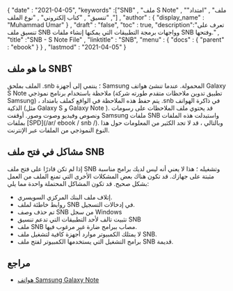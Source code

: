 {
  "date" : "2021-04-05",
  "keywords" :["SNB" , "ملف S Note" , "ملف" , "امتداد" , "تنسيق" , "كتاب إلكتروني" , "نوع الملف"] ,
  "author" : {
    "display_name" : "Muhammad Umar"
} ,
  "draft" : "false",
  "toc" : true,
  "description":"تعرف على تنسيق ملف SNB وواجهات برمجة التطبيقات التي يمكنها إنشاء ملفات SNB وفتحها." ,
  "title" :"SNB - S Note File" ,
  "linktitle" : "SNB",
  "menu" : {
    "docs" : {
      "parent" : "ebook"
}
} ,
  "lastmod" : "2021-04-05"
}

## ما هو ملف SNB؟

الملف بملحق .snb ؛ ينتمي إلى أجهزة Samsung المحمولة. عندما تنشئ هواتف Galaxy S Note ملاحظة باستخدام برنامج نموذجي (تطبيق تدوين ملاحظات متقدم طورته شركة Samsung) ، يتم حفظ هذه الملاحظة في الواقع كملف بامتداد .snb في ذاكرة الهواتف الذكية (مثل Galaxy S و Galaxy Note ). قد يحتوي ملف الملاحظات على رسومات ونصوص وفيديو وصوت وصور. أوقفت Samsung ملفات SNB واستبدلت هذه الملفات بملفات [SPD](/ar/ ebook / snb /). وبالتالي ، قد لا تجد الكثير من المعلومات حول هذا النوع النموذجي من الملفات عبر الإنترنت.

## مشاكل في فتح ملف SNB

إذا لم تكن قادرًا على فتح ملف SNB وتشغيله ؛ هذا لا يعني أنه ليس لديك برامج مناسبة مثبتة على جهازك. قد تكون هناك بعض المشكلات الأخرى التي تمنع الملف من العمل بشكل صحيح. قد تكون المشاكل المحتملة واحدة مما يلي:

- إتلاف ملف البنك المركزي السويسري.
- روابط خاطئة لملف SNB في إدخالات التسجيل.
- تم حذف وصف SNB من سجل Windows
- تثبيت تالف لأحد التطبيقات التي تدعم تنسيق SNB
- ملف SNB مصاب ببرامج ضارة غير مرغوب فيها.
- لا يمتلك الكمبيوتر موارد أجهزة كافية لتشغيل ملف SNB.
- برامج التشغيل التي يستخدمها الكمبيوتر لفتح ملف SNB قديمة.

## مراجع

* [هواتف Samsung Galaxy Note](https://www.samsung.com/us/mobile/phones/galaxy-note/)



